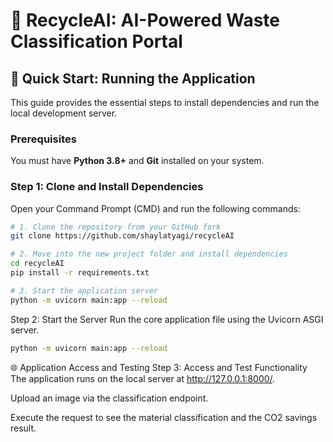 # 🤖 RecycleAI: AI-Powered Waste Classification Portal

## 🚀 Quick Start: Running the Application

This guide provides the essential steps to install dependencies and run the local development server.

### Prerequisites

You must have **Python 3.8+** and **Git** installed on your system.

### Step 1: Clone and Install Dependencies

Open your Command Prompt (CMD) and run the following commands:

```bash
# 1. Clone the repository from your GitHub fork
git clone https://github.com/shaylatyagi/recycleAI

# 2. Move into the new project folder and install dependencies
cd recycleAI
pip install -r requirements.txt

# 3. Start the application server
python -m uvicorn main:app --reload
```
Step 2: Start the Server
Run the core application file using the Uvicorn ASGI server.
```bash
python -m uvicorn main:app --reload
```
🌐 Application Access and Testing
Step 3: Access and Test Functionality
The application runs on the local server at http://127.0.0.1:8000/.

Upload an image via the classification endpoint.

Execute the request to see the material classification and the CO2 savings result.
